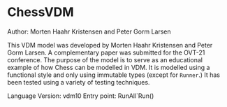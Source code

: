 # ChessVDM

Author: Morten Haahr Kristensen and Peter Gorm Larsen

This VDM model was developed by Morten Haahr Kristensen and Peter Gorm Larsen. A complementary paper was submitted for the OVT-21 conference. The purpose of the model is to serve as an educational example of how Chess can be modelled in VDM. It is modelled using a functional style and only using immutable types (except for `Runner`.) It has been tested using a variety of testing techniques.

Language Version: vdm10
Entry point: RunAll\`Run()